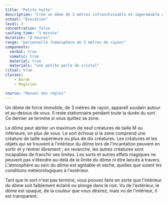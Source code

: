 ```yaml
---
title: "Petite hutte"
description: "Crée un dôme de 3 mètres infranchissable et imperméable à toute magie."
school: "Évocation"
level: 3
concentration: false
casting_time: "1 minute"
duration: "8 heures"
range: "personnelle (hémisphère de 3 mètres de rayon)"
components:
  verbal: true
  somatic: true
  material: true
  materials: "une petite perle de cristal"
ritual: true
classes:
    - Barde
    - Magicien

source: "Manuel des règles"
---
```

Un dôme de force immobile, de 3 mètres de rayon, apparaît soudain autour et au-dessus de vous. Il reste stationnaire pendant toute la durée du sort. Ce dernier se termine si vous quittez sa zone.

Le dôme peut abriter un maximum de neuf créatures de taille M ou inférieure, en plus de vous. Le sort échoue si la zone comprend une créature de taille supérieure ou plus de dix créatures. Les créatures et les objets qui se trouvent à l'intérieur du dôme lors de l'incantation peuvent en sortir et y rentrer librement ; en revanche, les autres créatures sont incapables de franchir ses limites. Les sorts et autres effets magiques ne peuvent pas s'étendre au-delà de la limite du dôme ni être lancés à travers. L'atmosphère au sein du dôme est agréable et sèche, quelles que soient les conditions météorologiques à l'extérieur.

Tant que le sort n'est pas terminé, vous pouvez faire en sorte que l'intérieur du dôme soit faiblement éclairé ou plongé dans le noir. Vu de l'extérieur, le dôme est opaque, de la couleur que vous désirez, mais vu de l'intérieur, il est transparent.
